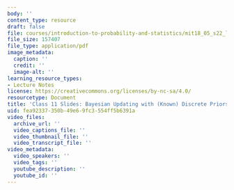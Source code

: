 ```yaml
---
body: ''
content_type: resource
draft: false
file: courses/introduction-to-probability-and-statistics/mit18_05_s22_lec11.pdf
file_size: 157407
file_type: application/pdf
image_metadata:
  caption: ''
  credit: ''
  image-alt: ''
learning_resource_types:
- Lecture Notes
license: https://creativecommons.org/licenses/by-nc-sa/4.0/
resourcetype: Document
title: 'Class 11 Slides: Bayesian Updating with (Known) Discrete Priors'
uid: fea92337-350b-49e6-9fc3-554ff5b6391a
video_files:
  archive_url: ''
  video_captions_file: ''
  video_thumbnail_file: ''
  video_transcript_file: ''
video_metadata:
  video_speakers: ''
  video_tags: ''
  youtube_description: ''
  youtube_id: ''
---
```

